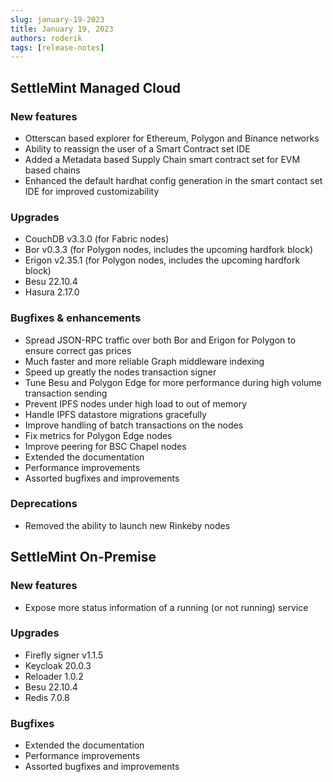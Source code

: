 ```yaml
---
slug: january-19-2023
title: January 19, 2023
authors: roderik
tags: [release-notes]
---
```


## SettleMint Managed Cloud

### New features

- Otterscan based explorer for Ethereum, Polygon and Binance networks
- Ability to reassign the user of a Smart Contract set IDE
- Added a Metadata based Supply Chain smart contract set for EVM based chains
- Enhanced the default hardhat config generation in the smart contact set IDE for improved customizability

### Upgrades

- CouchDB v3.3.0 (for Fabric nodes)
- Bor v0.3.3 (for Polygon nodes, includes the upcoming hardfork block)
- Erigon v2.35.1 (for Polygon nodes, includes the upcoming hardfork block)
- Besu 22.10.4
- Hasura 2.17.0

### Bugfixes & enhancements

- Spread JSON-RPC traffic over both Bor and Erigon for Polygon to ensure correct gas prices
- Much faster and more reliable Graph middleware indexing
- Speed up greatly the nodes transaction signer
- Tune Besu and Polygon Edge for more performance during high volume transaction sending
- Prevent IPFS nodes under high load to out of memory
- Handle IPFS datastore migrations gracefully
- Improve handling of batch transactions on the nodes
- Fix metrics for Polygon Edge nodes
- Improve peering for BSC Chapel nodes
- Extended the documentation
- Performance improvements
- Assorted bugfixes and improvements

### Deprecations

- Removed the ability to launch new Rinkeby nodes

## SettleMint On-Premise

### New features

- Expose more status information of a running (or not running) service

### Upgrades

- Firefly signer v1.1.5
- Keycloak 20.0.3
- Reloader 1.0.2
- Besu 22.10.4
- Redis 7.0.8

### Bugfixes

- Extended the documentation
- Performance improvements
- Assorted bugfixes and improvements
